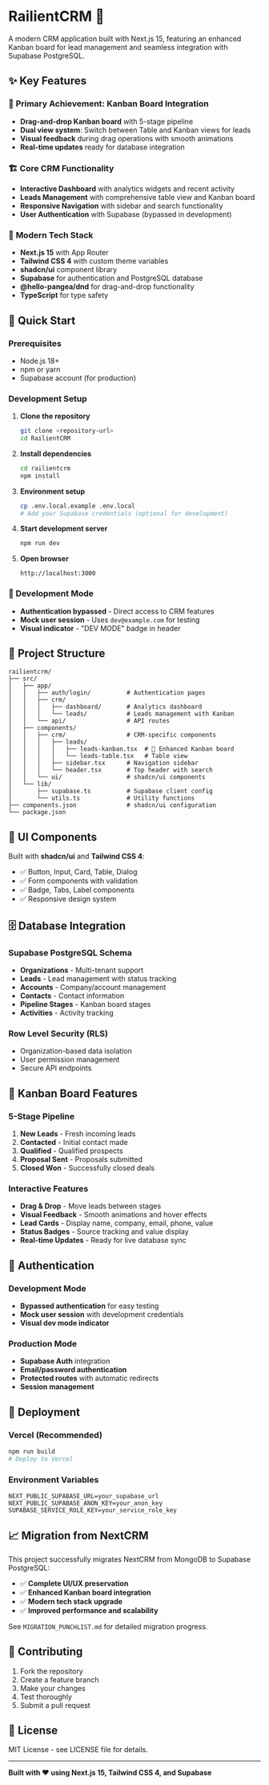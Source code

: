 # RailientCRM 🚀

A modern CRM application built with Next.js 15, featuring an enhanced Kanban board for lead management and seamless integration with Supabase PostgreSQL.

## ✨ Key Features

### 🎯 **Primary Achievement: Kanban Board Integration**
- **Drag-and-drop Kanban board** with 5-stage pipeline
- **Dual view system**: Switch between Table and Kanban views for leads
- **Visual feedback** during drag operations with smooth animations
- **Real-time updates** ready for database integration

### 🏗️ **Core CRM Functionality**
- **Interactive Dashboard** with analytics widgets and recent activity
- **Leads Management** with comprehensive table view and Kanban board
- **Responsive Navigation** with sidebar and search functionality
- **User Authentication** with Supabase (bypassed in development)

### 🎨 **Modern Tech Stack**
- **Next.js 15** with App Router
- **Tailwind CSS 4** with custom theme variables
- **shadcn/ui** component library
- **Supabase** for authentication and PostgreSQL database
- **@hello-pangea/dnd** for drag-and-drop functionality
- **TypeScript** for type safety

## 🚀 Quick Start

### Prerequisites
- Node.js 18+ 
- npm or yarn
- Supabase account (for production)

### Development Setup

1. **Clone the repository**
   ```bash
   git clone <repository-url>
   cd RailientCRM
   ```

2. **Install dependencies**
   ```bash
   cd railientcrm
   npm install
   ```

3. **Environment setup**
   ```bash
   cp .env.local.example .env.local
   # Add your Supabase credentials (optional for development)
   ```

4. **Start development server**
   ```bash
   npm run dev
   ```

5. **Open browser**
   ```
   http://localhost:3000
   ```

### 🔧 Development Mode
- **Authentication bypassed** - Direct access to CRM features
- **Mock user session** - Uses `dev@example.com` for testing
- **Visual indicator** - "DEV MODE" badge in header

## 📁 Project Structure

```
railientcrm/
├── src/
│   ├── app/
│   │   ├── auth/login/          # Authentication pages
│   │   ├── crm/
│   │   │   ├── dashboard/       # Analytics dashboard
│   │   │   └── leads/           # Leads management with Kanban
│   │   └── api/                 # API routes
│   ├── components/
│   │   ├── crm/                 # CRM-specific components
│   │   │   ├── leads/
│   │   │   │   ├── leads-kanban.tsx  # 🎯 Enhanced Kanban board
│   │   │   │   └── leads-table.tsx   # Table view
│   │   │   ├── sidebar.tsx      # Navigation sidebar
│   │   │   └── header.tsx       # Top header with search
│   │   └── ui/                  # shadcn/ui components
│   └── lib/
│       ├── supabase.ts          # Supabase client config
│       └── utils.ts             # Utility functions
├── components.json              # shadcn/ui configuration
└── package.json
```

## 🎨 UI Components

Built with **shadcn/ui** and **Tailwind CSS 4**:
- ✅ Button, Input, Card, Table, Dialog
- ✅ Form components with validation
- ✅ Badge, Tabs, Label components
- ✅ Responsive design system

## 🗄️ Database Integration

### Supabase PostgreSQL Schema
- **Organizations** - Multi-tenant support
- **Leads** - Lead management with status tracking
- **Accounts** - Company/account management
- **Contacts** - Contact information
- **Pipeline Stages** - Kanban board stages
- **Activities** - Activity tracking

### Row Level Security (RLS)
- Organization-based data isolation
- User permission management
- Secure API endpoints

## 🎯 Kanban Board Features

### 5-Stage Pipeline
1. **New Leads** - Fresh incoming leads
2. **Contacted** - Initial contact made
3. **Qualified** - Qualified prospects
4. **Proposal Sent** - Proposals submitted
5. **Closed Won** - Successfully closed deals

### Interactive Features
- **Drag & Drop** - Move leads between stages
- **Visual Feedback** - Smooth animations and hover effects
- **Lead Cards** - Display name, company, email, phone, value
- **Status Badges** - Source tracking and value display
- **Real-time Updates** - Ready for live database sync

## 🔐 Authentication

### Development Mode
- **Bypassed authentication** for easy testing
- **Mock user session** with development credentials
- **Visual dev mode indicator**

### Production Mode
- **Supabase Auth** integration
- **Email/password authentication**
- **Protected routes** with automatic redirects
- **Session management**

## 🚀 Deployment

### Vercel (Recommended)
```bash
npm run build
# Deploy to Vercel
```

### Environment Variables
```env
NEXT_PUBLIC_SUPABASE_URL=your_supabase_url
NEXT_PUBLIC_SUPABASE_ANON_KEY=your_anon_key
SUPABASE_SERVICE_ROLE_KEY=your_service_role_key
```

## 📈 Migration from NextCRM

This project successfully migrates NextCRM from MongoDB to Supabase PostgreSQL:

- ✅ **Complete UI/UX preservation**
- ✅ **Enhanced Kanban board integration**
- ✅ **Modern tech stack upgrade**
- ✅ **Improved performance and scalability**

See `MIGRATION_PUNCHLIST.md` for detailed migration progress.

## 🤝 Contributing

1. Fork the repository
2. Create a feature branch
3. Make your changes
4. Test thoroughly
5. Submit a pull request

## 📄 License

MIT License - see LICENSE file for details.

---

**Built with ❤️ using Next.js 15, Tailwind CSS 4, and Supabase**
